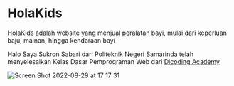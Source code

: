 # HolaKids

HolaKids adalah website yang menjual peralatan bayi, mulai dari keperluan baju, mainan, hingga kendaraan bayi

Halo Saya Sukron Sabari dari Politeknik Negeri Samarinda telah menyelesaikan Kelas Dasar Pemprograman Web dari [Dicoding Academy](dicoding.com)


![Screen Shot 2022-08-29 at 17 17 31](https://user-images.githubusercontent.com/63186709/187168189-1451eff3-d45f-419a-99a8-27616ec32644.png)
